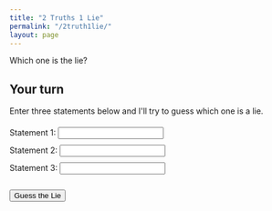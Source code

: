 ```yaml
---
title: "2 Truths 1 Lie"
permalink: "/2truth1lie/"
layout: page
---
```


<style>
  .statement-button {
    background-color: #007bff;
    border: none;
    color: white;
    padding: 10px 20px;
    text-align: center;
    text-decoration: none;
    display: inline-block;
    font-size: 16px;
    margin: 4px 2px;
    cursor: pointer;
    border-radius: 5px;
  }

  .statement-button:hover {
    background-color: #0056b3;
  }

  #result-modal {
    display: none;
    position: fixed;
    left: 0;
    top: 0;
    width: 100%;
    height: 100%;
    background-color: rgba(0, 0, 0, 0.5);
  }

  .modal-content {
    background-color: #222;
    color: #fff;
    margin: 15% auto;
    padding: 20px;
    border: 1px solid #888;
    width: 30%;
    text-align: center;
  }
</style>

Which one is the lie?

<script type="text/javascript">
  // Define your truths and lies here
  var truths = [
    "My favourite KDrama is Business Proposal", 
    "I learned how to juggle accidentally",
    "I almost fell off a roller coaster",
    "I once tuned my piano with chopsticks",
    "I have a family of amongus plushies",
    "I've never eaten pasta while visiting Italy",
    "I've experienced sleep paralysis",
    "I had a positive experience with chef's plate",
    "I've held a snake in my hands",
    "I can circular breathe",
    "My favourite video game is It Takes Two",
    "I've never dyed my hair, got a tattoo or a piercing"
  ];
  var lies = [
    "I let my plant die despite being fake",
    "I've solved a puzzle consisting of only white pieces",
    "My bike was stolen on christmas eve",
    "I've grown an 80 kg pumpkin in my backyard",
    "I rode llama when I was 6",
    "I'm a clarinet player in my band",
    "My favourite movie is The Godfather",
    "I used to have long hair",
    "I've been saved a lifeguard before"
  ];

  // Function to start the game
  function startGame() {
    var chosenTruths = [];
    var chosenLies = [];

    // Select 2 random truths
    while (chosenTruths.length < 2) {
      var randomTruth = truths[Math.floor(Math.random() * truths.length)];
      if (!chosenTruths.includes(randomTruth)) {
        chosenTruths.push(randomTruth);
      }
    }

    // Select 1 random lie
    chosenLies.push(lies[Math.floor(Math.random() * lies.length)]);

    // Combine and shuffle the statements
    var statements = chosenTruths.concat(chosenLies);
    statements.sort(() => Math.random() - 0.5);

    // Display the statements
    var html = statements.map((s, index) => `<button class="statement-button" onclick="checkAnswer(${index})">${s}</button>`).join('<br>');
    document.getElementById("statements").innerHTML = html;
  }

  // Function to check the answer
  function checkAnswer(index) {
    var message = index < 2 ? "Correct! That's the lie" : "Incorrect - That is true!";
    document.getElementById("result-message").innerText = message;
    document.getElementById("result-modal").style.display = "block";
  }

  // Close the result modal
  function closeModal() {
    document.getElementById("result-modal").style.display = "none";
  }

  // Start the game when the page loads
  window.onload = startGame;
</script>

<div id="statements"></div>

<!-- Result modal -->
<div id="result-modal">
  <div class="modal-content">
    <p id="result-message"></p>
    <button class="statement-button" onclick="closeModal()">Close</button>
  </div>
</div>



## Your turn

Enter three statements below and I'll try to guess which one is a lie.

<div class="input-form">
    <label for="statement1">Statement 1:</label>
    <input type="text" id="statement1" required><br>
    <label for="statement2">Statement 2:</label>
    <input type="text" id="statement2" required><br>
    <label for="statement3">Statement 3:</label>
    <input type="text" id="statement3" required><br><br>
    <button onclick="guessLie()">Guess the Lie</button>
</div>
<p id="result"></p>

<style>
    .input-form {
        margin: 20px 0;
    }
    label, input, button {
        margin-bottom: 10px;
    }
</style>

<script>
    async function guessLie() {
        const statement1 = document.getElementById('statement1').value;
        const statement2 = document.getElementById('statement2').value;
        const statement3 = document.getElementById('statement3').value;
        
        const prompt = `Given the following statements in a game of 2 Truths 1 Lie identify which one is a lie:\n1. ${statement1}\n2. ${statement2}\n3. ${statement3}`;

        try {
            const response = await fetch("https://api.openai.com/v1/engines/davinci-codex/completions", {
                method: "POST",
                headers: {
                    "Content-Type": "application/json",
                    "Authorization": `Bearer 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`
                },
                body: JSON.stringify({
                    prompt: prompt,
                    max_tokens: 50
                })
            });

            const result = await response.json();
            console.log("Structure:"); 
            console.log(result); 
            document.getElementById('result').innerHTML = `${result.choices[0].text.trim()}`;
        } catch (error) {
            console.error("There was an error:", error);

            document.getElementById('result').innerHTML = "Sorry, something went wrong. Please try again later.";
        }
    }
</script>